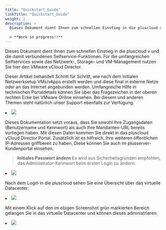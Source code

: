 ```yaml
---
title: "Quickstart_Guide"
linkTitle: "Quickstart_Guide"
weight: 1
description: >
  Dieses Dokument dient Ihnen zum schnellen Einstieg in die pluscloud v und die damit verbundenen Selfservice-Funktionen. Für die umfangreichen Selfservices sowie das Netzwerk-, Storage- und VM-Management nutzen Sie hier den VMware vCloud Director.
  
  > **Work in progress!!**
---
```


<link rel="stylesheet" type="text/css" href="/de/docs/quickstart_guide/css/style.css">

Dieses Dokument dient Ihnen zum schnellen Einstieg in die pluscloud v und die damit verbundenen Selfservice-Funktionen. Für die umfangreichen Selfservices sowie das Netzwerk-, Storage- und VM-Management nutzen Sie hier den VMware vCloud Director.

Dieser Artikel behandelt Schritt für Schritt, wie nach dem initialen Netzwerksetup VMs/vApps erstellt werden und diese final in externe Netze oder an das Internet angebunden werden. Umfangreiche Hilfe in technischen Portaldetails können Sie über das Fragezeichen in der oberen rechten Ecke bei VMware Online einsehen. Bei diesem und anderen Themen steht natürlich unser Support ebenfalls zur Verfügung.

<div class="img-effect">
  <li>
    <img src="/de/docs/quickstart_guide/images/index/hilfe.png">
  </li>
</div>

Dieses Dokumentation setzt voraus, dass Sie sowohl Ihre Zugangsdaten (Benutzername und Kennwort) als auch Ihre Mandanten-URL bereits vorliegen haben. Mit diesen Daten kommen Sie direkt in das pluscloud vCloud Director Portal. Zusätzlich ist es hilfreich, Ihre weiteren öffentlichen IP-Adressen griffbereit zu haben. Diese können Sie auch im plusserver-Kundenportal einsehen.

> **Initiales Passwort ändern** Es wird aus Sicherheitsgründen empfohlen, das Administrator-Kennwort beim ersten Login zu ändern.

<div class="img-effect">
  <li>
    <img src="/de/docs/quickstart_guide/images/index/kundenportal.png">
  </li>
</div>

Nach dem Login in die pluscloud sehen Sie eine Übersicht über das virtuelle Datacenter:

<div class="img-effect">
  <li>
    <img src="/de/docs/quickstart_guide/images/index/vdcs.png">
  </li>
</div>

Mit einem Klick auf den im obigen Screenshot grün markierten Bereich gelangen Sie in das virtuelle Datacenter und können dieses administrieren:

<div class="img-effect">
  <li>
    <img src="/de/docs/quickstart_guide/images/index/dcverwaltung.png">
  </li>
</div>